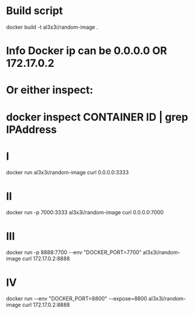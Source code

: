 # Build script
docker build -t al3x3i/random-image .

# Info Docker ip can be 0.0.0.0 OR 172.17.0.2
# Or either inspect:
# docker inspect CONTAINER ID | grep IPAddress

# I
docker run al3x3i/random-image
curl 0.0.0.0:3333

# II
docker run -p 7000:3333 al3x3i/random-image
curl 0.0.0.0:7000

# III
docker run -p 8888:7700 --env "DOCKER_PORT=7700" al3x3i/random-image
curl 172.17.0.2:8888

# IV
docker run --env "DOCKER_PORT=8800" --expose=8800 al3x3i/random-image
curl 172.17.0.2:8888


